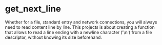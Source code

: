 # get_next_line

Whether for a file, standard entry and network connections, you will always need to read content line by line. This projects is about creating a function that allows to read a line ending with a newline character ('\n') from a file descriptor, without knowing its size beforehand.
